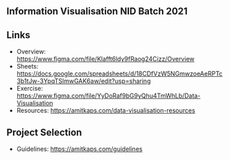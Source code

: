 ## Information Visualisation NID Batch 2021

## Links
- Overview: <https://www.figma.com/file/Klafft6ldy9fRaog24Cizz/Overview>
- Sheets: <https://docs.google.com/spreadsheets/d/18CDfVzW5NGmwzoeAeRPTc3b1tJw-3YpqTSlmwGAK6aw/edit?usp=sharing>
- Exercise: <https://www.figma.com/file/YyDoRaf9bG9yQhu4TmWhLb/Data-Visualisation>
- Resources: <https://amitkaps.com/data-visualisation-resources>


## Project Selection
- Guidelines: <https://amitkaps.com/guidelines>